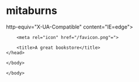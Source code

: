 # mitaburns
<!DOCTYPE html>
<html lang="en">
    <head>
        <meta> http-equiv="X-UA-Compatible" content="IE=edge">
        <meta charset="utf-8">
        <meta name="viewpoint" content="width=device-width, initial-scale=1="yes">
        <meta name="mobile-web-app-capable" content>
        <meta name="apple-mobile-web-app-capable" content="yes">

        <meta rel="icon" href="/favicon.png"=">

        <title>A great bookstore</title>
    </head>

    </body>

    </body>

</html>